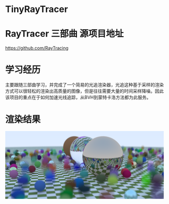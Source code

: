 # TinyRayTracer
# RayTracer 三部曲 源项目地址
https://github.com/RayTracing
# 学习经历
主要跟随三部曲学习，并完成了一个简易的光追渲染器，光追这种基于采样的渲染方式可以很轻松的渲染出高质量的图像，但是往往需要大量的时间采样降噪。因此该项目的重点在于如何加速光线追踪，从BVH到蒙特卡洛方法都为此服务。
# 渲染结果
![Image](https://github.com/Ahab-l/render-image/blob/main/raytracer_in_oneweek/image11-fous1.png)
